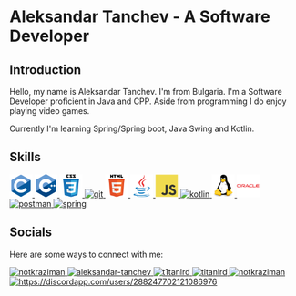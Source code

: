 
  <h1><b>Aleksandar Tanchev - A Software Developer</b></h1>

  <h2>Introduction</h2>
  <p>Hello, my name is Aleksandar Tanchev. I'm from Bulgaria. I'm a Software Developer proficient in Java and CPP. Aside from programming I do enjoy playing video games.</p>
  <p>Currently I'm learning Spring/Spring boot, Java Swing and Kotlin.</p>
  

  <h2>Skills</h2>
  <p>
  <a href="https://www.cprogramming.com/" target="_blank" rel="noreferrer">
    <img src="https://raw.githubusercontent.com/devicons/devicon/master/icons/c/c-original.svg" alt="c" width="40" height="40"/>
  </a>
  <a href="https://www.w3schools.com/cpp/" target="_blank" rel="noreferrer">
    <img src="https://raw.githubusercontent.com/devicons/devicon/master/icons/cplusplus/cplusplus-original.svg" alt="cplusplus" width="40" height="40"/>
  </a>
  <a href="https://www.w3schools.com/css/" target="_blank" rel="noreferrer">
    <img src="https://raw.githubusercontent.com/devicons/devicon/master/icons/css3/css3-original-wordmark.svg" alt="css3" width="40" height="40"/>
  </a>
  <a href="https://git-scm.com/" target="_blank" rel="noreferrer">
    <img src="https://www.vectorlogo.zone/logos/git-scm/git-scm-icon.svg" alt="git" width="40" height="40"/>
  </a>
  <a href="https://www.w3.org/html/" target="_blank" rel="noreferrer">
    <img src="https://raw.githubusercontent.com/devicons/devicon/master/icons/html5/html5-original-wordmark.svg" alt="html5" width="40" height="40"/>
  </a>
  <a href="https://www.java.com" target="_blank" rel="noreferrer">
    <img src="https://raw.githubusercontent.com/devicons/devicon/master/icons/java/java-original.svg" alt="java" width="40" height="40"/>
  </a>
  <a href="https://developer.mozilla.org/en-US/docs/Web/JavaScript" target="_blank" rel="noreferrer">
    <img src="https://raw.githubusercontent.com/devicons/devicon/master/icons/javascript/javascript-original.svg" alt="javascript" width="40" height="40"/>
  </a>
  <a href="https://kotlinlang.org" target="_blank" rel="noreferrer">
    <img src="https://www.vectorlogo.zone/logos/kotlinlang/kotlinlang-icon.svg" alt="kotlin" width="40" height="40"/>
  </a>
  <a href="https://www.linux.org/" target="_blank" rel="noreferrer">
    <img src="https://raw.githubusercontent.com/devicons/devicon/master/icons/linux/linux-original.svg" alt="linux" width="40" height="40"/>
  </a>
  <a href="https://www.oracle.com/" target="_blank" rel="noreferrer">
    <img src="https://raw.githubusercontent.com/devicons/devicon/master/icons/oracle/oracle-original.svg" alt="oracle" width="40" height="40"/>
  </a>
  <a href="https://postman.com" target="_blank" rel="noreferrer">
    <img src="https://www.vectorlogo.zone/logos/getpostman/getpostman-icon.svg" alt="postman" width="40" height="40"/>
  </a>
  <a href="https://spring.io/" target="_blank" rel="noreferrer">
    <img src="https://www.vectorlogo.zone/logos/springio/springio-icon.svg" alt="spring" width="40" height="40"/>
  </a>
</p>

  <h2>Socials</h2>
  <p>Here are some ways to connect with me:</p>
  <p>
  <a href="https://twitter.com/notkraziman" target="blank">
    <img src="https://raw.githubusercontent.com/rahuldkjain/github-profile-readme-generator/master/src/images/icons/Social/twitter.svg" alt="notkraziman" height="30" width="40" />
  </a>
  <a href="https://linkedin.com/in/aleksandar-tanchev" target="blank">
    <img src="https://raw.githubusercontent.com/rahuldkjain/github-profile-readme-generator/master/src/images/icons/Social/linked-in-alt.svg" alt="aleksandar-tanchev" height="30" width="40" />
  </a>
  <a href="https://fb.com/t1tanlrd" target="blank">
    <img src="https://raw.githubusercontent.com/rahuldkjain/github-profile-readme-generator/master/src/images/icons/Social/facebook.svg" alt="t1tanlrd" height="30" width="40" />
  </a>
  <a href="https://instagram.com/titanlrd" target="blank">
    <img src="https://raw.githubusercontent.com/rahuldkjain/github-profile-readme-generator/master/src/images/icons/Social/instagram.svg" alt="titanlrd" height="30" width="40" />
  </a>
  <a href="https://www.hackerrank.com/notkraziman" target="blank">
    <img src="https://raw.githubusercontent.com/rahuldkjain/github-profile-readme-generator/master/src/images/icons/Social/hackerrank.svg" alt="notkraziman" height="30" width="40" />
  </a>
  <a href="https://discord.gg/https://discordapp.com/users/288247702121086976" target="blank">
    <img src="https://raw.githubusercontent.com/rahuldkjain/github-profile-readme-generator/master/src/images/icons/Social/discord.svg" alt="https://discordapp.com/users/288247702121086976" height="30" width="40" />
  </a>
</p>
